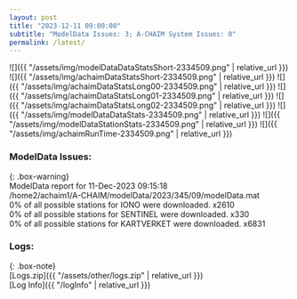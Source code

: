 ```yaml
---
layout: post
title: "2023-12-11 09:00:00"
subtitle: "ModelData Issues: 3; A-CHAIM System Issues: 0"
permalink: /latest/
---
```


![]({{ "/assets/img/modelDataDataStatsShort-2334509.png" | relative_url }})
![]({{ "/assets/img/achaimDataStatsShort-2334509.png" | relative_url }})
![]({{ "/assets/img/achaimDataStatsLong00-2334509.png" | relative_url }})
![]({{ "/assets/img/achaimDataStatsLong01-2334509.png" | relative_url }})
![]({{ "/assets/img/achaimDataStatsLong02-2334509.png" | relative_url }})
![]({{ "/assets/img/modelDataDataStats-2334509.png" | relative_url }})
![]({{ "/assets/img/modelDataStationStats-2334509.png" | relative_url }})
![]({{ "/assets/img/achaimRunTime-2334509.png" | relative_url }})


### ModelData Issues:  
  
{: .box-warning}  
 ModelData report for 11-Dec-2023 09:15:18   
 /home2/achaim1/A-CHAIM/modelData/2023/345/09/modelData.mat   
 0% of all possible stations for IONO were downloaded. x2610   
 0% of all possible stations for SENTINEL were downloaded. x330   
 0% of all possible stations for KARTVERKET were downloaded. x6831   
  


### Logs:  
  
{: .box-note}  
[Logs.zip]({{ "/assets/other/logs.zip" | relative_url }})  
[Log Info]({{ "/logInfo" | relative_url }})  
